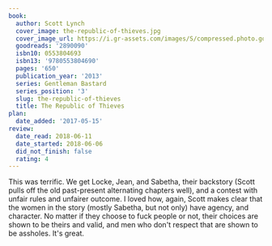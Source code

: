 ```yaml
---
book:
  author: Scott Lynch
  cover_image: the-republic-of-thieves.jpg
  cover_image_url: https://i.gr-assets.com/images/S/compressed.photo.goodreads.com/books/1406961069l/2890090.jpg
  goodreads: '2890090'
  isbn10: 0553804693
  isbn13: '9780553804690'
  pages: '650'
  publication_year: '2013'
  series: Gentleman Bastard
  series_position: '3'
  slug: the-republic-of-thieves
  title: The Republic of Thieves
plan:
  date_added: '2017-05-15'
review:
  date_read: 2018-06-11
  date_started: 2018-06-06
  did_not_finish: false
  rating: 4
---
```


This was terrific. We get Locke, Jean, and Sabetha, their backstory (Scott pulls off the old past-present alternating chapters well), and a contest with unfair rules and unfairer outcome. I loved how, again, Scott makes clear that the women in the story (mostly Sabetha, but not only) have agency, and character. No matter if they choose to fuck people or not, their choices are shown to be theirs and valid, and men who don't respect that are shown to be assholes. It's great.
